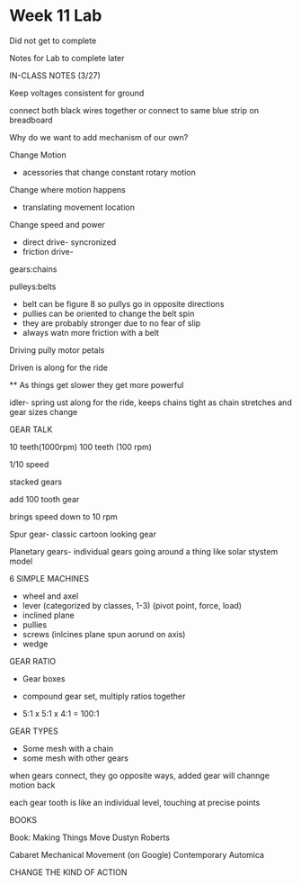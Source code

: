 # Week 11 Lab

Did not get to complete

Notes for Lab to complete later

IN-CLASS NOTES (3/27)

Keep voltages consistent for ground

connect both black wires together or connect to same blue strip on breadboard

Why do we want to add mechanism of our own?

Change Motion

- acessories that change constant rotary motion

Change where motion happens

- translating movement location

Change speed and power

- direct drive- syncronized
- friction drive-

gears:chains

pulleys:belts

- belt can be figure 8 so pullys go in opposite directions
- pullies can be oriented to change the belt spin
- they are probably stronger due to no fear of slip
- always watn more friction with a belt

Driving pully motor petals

Driven is along for the ride

** As things get slower they get more powerful

idler- spring ust along for the ride, keeps chains tight as chain stretches and gear sizes change

GEAR TALK

10 teeth(1000rpm)  100 teeth (100 rpm)

1/10 speed

stacked gears

add 100 tooth gear

brings speed down to 10 rpm

Spur gear- classic cartoon looking gear

Planetary gears- individual gears going around a thing like solar stystem model

6 SIMPLE MACHINES

- wheel and axel
- lever (categorized by classes, 1-3) (pivot point, force, load)
- inclined plane
- pullies
- screws (inlcines plane spun aorund on axis)
- wedge

GEAR RATIO

- Gear boxes

- compound gear set, multiply ratios together

- 5:1 x 5:1 x 4:1 = 100:1

GEAR TYPES

- Some mesh with a chain
- some mesh with other gears

when gears connect, they go opposite ways, added gear will channge motion back

each gear tooth is like an individual level, touching at precise points

BOOKS

Book: Making Things Move Dustyn Roberts

Cabaret Mechanical Movement (on Google) Contemporary Automica

CHANGE THE KIND OF ACTION
